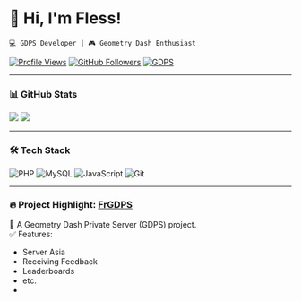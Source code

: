 # 👋 Hi, I'm Fless!  
`💻 GDPS Developer | 🎮 Geometry Dash Enthusiast`  

[![Profile Views](https://komarev.com/ghpvc/?username=ThDev2&color=blue&style=flat-square)](https://github.com/ThDev2)
[![GitHub Followers](https://img.shields.io/github/followers/ThDev2?label=Follow%20Me&style=social)](https://github.com/ThDev2)
[![GDPS](https://img.shields.io/badge/GDPS-FrGDPS-orange)](https://github.com/ThDev2/FrGDPS)

---

### 📊 GitHub Stats  
![](https://github-readme-stats.vercel.app/api?username=ThDev2&show_icons=true&theme=radical)
![](https://github-readme-streak-stats.herokuapp.com/?user=ThDev2&theme=radical)

---

### 🛠️ Tech Stack  
![PHP](https://img.shields.io/badge/PHP-777BB4?logo=php&logoColor=white)
![MySQL](https://img.shields.io/badge/MySQL-4479A1?logo=mysql&logoColor=white)
![JavaScript](https://img.shields.io/badge/JavaScript-F7DF1E?logo=javascript&logoColor=black)
![Git](https://img.shields.io/badge/Git-F05032?logo=git&logoColor=white)

---

### 🔥 Project Highlight: [FrGDPS](https://github.com/ThDev2/FrGDPS)  
🚀 A Geometry Dash Private Server (GDPS) project.  
✅ Features:  
- Server Asia  
- Receiving Feedback  
- Leaderboards  
- etc.
- 
